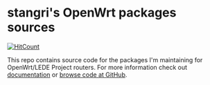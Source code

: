 # stangri's OpenWrt packages sources

[![HitCount](http://hits.dwyl.com/stangri/source.openwrt.melmac.net.svg)](http://hits.dwyl.com/stangri/source.openwrt.melmac.net)

This repo contains source code for the packages I'm maintaining for OpenWrt/LEDE Project routers. For more information check out [documentation](https://docs.openwrt.melmac.net) or [browse code at GitHub](https://github.com/stangri/source.openwrt.melmac.net).
